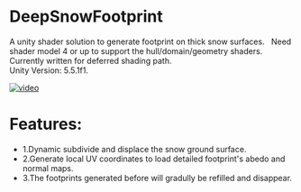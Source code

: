 # DeepSnowFootprint
A unity shader solution to generate footprint on thick snow surfaces.  
Need shader model 4 or up to support the hull/domain/geometry shaders.  
Currently written for deferred shading path.  
Unity Version: 5.5.1f1. 

[![video](https://cloud.githubusercontent.com/assets/5509512/23328177/3971bf3c-fad0-11e6-858f-7501aec8ff03.gif)](https://vimeo.com/205642562)
# Features:

 * 1.Dynamic subdivide and displace the snow ground surface.
 * 2.Generate local UV coordinates to load detailed footprint's abedo and normal maps.
 * 3.The footprints generated before will gradully be refilled and disappear.
